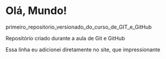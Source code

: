 # Olá, Mundo!
 primeiro_repositorio_versionado_do_curso_de_GIT_e_GitHub

 Repositório criado durante a aula de Git e GitHub

Essa linha eu adicionei diretamente no site, que impressionante
